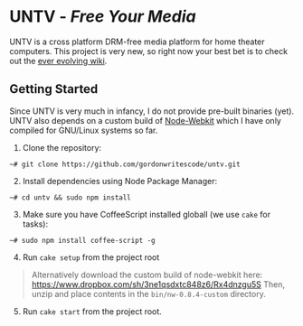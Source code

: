UNTV - *Free Your Media*
=====================

UNTV is a cross platform DRM-free media platform for home theater computers. 
This project is very new, so right now your best bet is to check out the [ever 
evolving wiki](https://github.com/gordonwritescode/untv/wiki).

## Getting Started

Since UNTV is very much in infancy, I do not provide pre-built binaries (yet). 
UNTV also depends on a custom build of [Node-Webkit](https://github.com/rogerwang/node-webkit) 
which I have only compiled for GNU/Linux systems so far.

1. Clone the repository:

```
~# git clone https://github.com/gordonwritescode/untv.git
```

2. Install dependencies using Node Package Manager:

```
~# cd untv && sudo npm install
```

3. Make sure you have CoffeeScript installed globall (we use `cake` for tasks):

```
~# sudo npm install coffee-script -g
```

4. Run `cake setup` from the project root

> Alternatively download the custom build of node-webkit here: 
> https://www.dropbox.com/sh/3ne1qsdxtc848z6/Rx4dnzgu5S 
> Then, unzip and place contents in the `bin/nw-0.8.4-custom` directory.

5. Run `cake start` from the project root.
